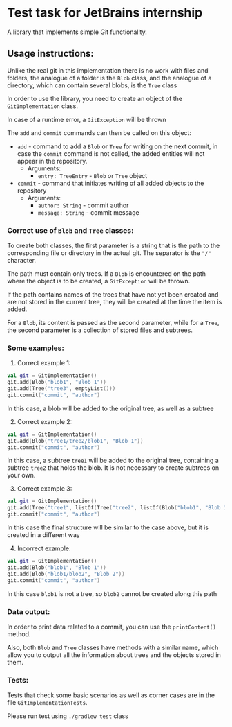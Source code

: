 # Test task for JetBrains internship

A library that implements simple Git functionality.

## Usage instructions:

Unlike the real git in this implementation there is no work with files and folders, the analogue of a folder is the `Blob` 
class, and the analogue of a directory, which can contain several blobs, is the `Tree` class

In order to use the library, you need to create an object of the `GitImplementation` class.

In case of a runtime error, a `GitException` will be thrown


The `add` and `commit` commands can then be called on this object:
* `add` - command to add a `Blob` or `Tree` for writing on the next commit, in case the `commit` command is not called, 
the added entities will not appear in the repository.
  * Arguments:
    * `entry: TreeEntry` -  `Blob` or `Tree` object
* `commit` - command that initiates writing of all added objects to the repository
  * Arguments:
    * `author: String` - commit author
    * `message: String` - commit message

### Correct use of `Blob` and `Tree` classes:

To create both classes, the first parameter is a string that is the path to the corresponding file or directory in the actual git. 
The separator is the `"/"` character.

The path must contain only trees. If a `Blob` is encountered on the path where the object is to be created,
a `GitException` will be thrown.

If the path contains names of the trees that have not yet been created and are not stored in the current tree, they will be created
at the time the item is added.

For a `Blob`, its content is passed as the second parameter, while for a `Tree`, the second parameter is a collection of 
stored files and subtrees.

### Some examples:

1. Correct example 1:

```kotlin
val git = GitImplementation()
git.add(Blob("blob1", "Blob 1"))
git.add(Tree("tree3", emptyList()))
git.commit("commit", "author")
```
In this case, a blob will be added to the original tree, as well as a subtree

2. Correct example 2:

```kotlin
val git = GitImplementation()
git.add(Blob("tree1/tree2/blob1", "Blob 1"))
git.commit("commit", "author")
```
In this case, a subtree `tree1` will be added to the original tree, containing a subtree `tree2` that holds the blob.
It is not necessary to create subtrees on your own.

3. Correct example 3:

```kotlin
val git = GitImplementation()
git.add(Tree("tree1", listOf(Tree("tree2", listOf(Blob("blob1", "Blob 1"))))))
git.commit("commit", "author")
```
In this case the final structure will be similar to the case above, but it is created in a different way

4. Incorrect example:

```kotlin
val git = GitImplementation()
git.add(Blob("blob1", "Blob 1"))
git.add(Blob("blob1/blob2", "Blob 2"))
git.commit("commit", "author")
```

In this case `blob1` is not a tree, so `blob2` cannot be created along this path

### Data output:

In order to print data related to a commit, you can use the `printContent()` method.

Also, both `Blob` and `Tree` classes have methods with a similar name, which allow you to output all the information about 
trees and the objects stored in them.

### Tests:

Tests that check some basic scenarios as well as corner cases are in the file `GitImplementationTests`.

Please run test using `./gradlew test` class
